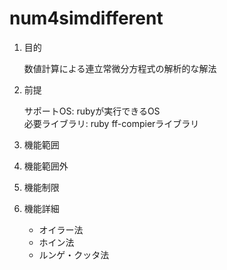 num4simdifferent
================
1. 目的

    数値計算による連立常微分方程式の解析的な解法

1. 前提

   サポートOS: rubyが実行できるOS  
   必要ライブラリ:  ruby ff-compierライブラリ  

1. 機能範囲

1. 機能範囲外

1. 機能制限

1. 機能詳細
    * オイラー法
    * ホイン法
    * ルンゲ・クッタ法

